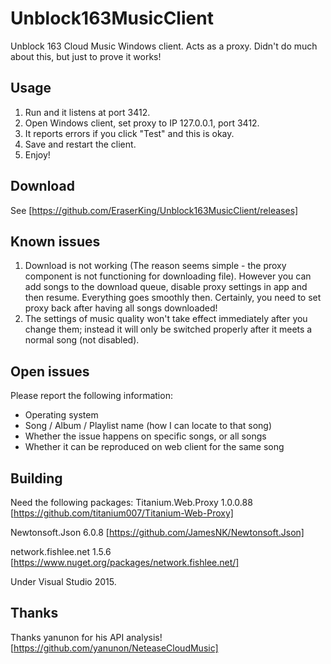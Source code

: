 # Unblock163MusicClient
Unblock 163 Cloud Music Windows client.
Acts as a proxy.
Didn't do much about this, but just to prove it works!

## Usage
1. Run and it listens at port 3412.
2. Open Windows client, set proxy to IP 127.0.0.1, port 3412.
3. It reports errors if you click "Test" and this is okay.
4. Save and restart the client.
5. Enjoy!

## Download
See [https://github.com/EraserKing/Unblock163MusicClient/releases]

## Known issues
1. Download is not working (The reason seems simple - the proxy component is not functioning for downloading file). However you can add songs to the download queue, disable proxy settings in app and then resume. Everything goes smoothly then. Certainly, you need to set proxy back after having all songs downloaded!
2. The settings of music quality won't take effect immediately after you change them; instead it will only be switched properly after it meets a normal song (not disabled).

## Open issues
Please report the following information:
* Operating system
* Song / Album / Playlist name (how I can locate to that song)
* Whether the issue happens on specific songs, or all songs
* Whether it can be reproduced on web client for the same song

## Building
Need the following packages:
Titanium.Web.Proxy 1.0.0.88 [https://github.com/titanium007/Titanium-Web-Proxy]

Newtonsoft.Json 6.0.8 [https://github.com/JamesNK/Newtonsoft.Json]

network.fishlee.net 1.5.6 [https://www.nuget.org/packages/network.fishlee.net/]

Under Visual Studio 2015.

## Thanks
Thanks yanunon for his API analysis! [https://github.com/yanunon/NeteaseCloudMusic]
